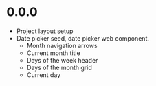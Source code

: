 # 0.0.0
* Project layout setup
* Date picker seed, date picker web component.
    * Month navigation arrows
    * Current month title
    * Days of the week header
    * Days of the month grid
    * Current day